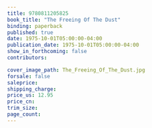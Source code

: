 ```yaml
---
title: 9780811205825
book_title: "The Freeing Of The Dust"
binding: paperback
published: true
date: 1975-10-01T05:00:00-04:00
publication_date: 1975-10-01T05:00:00-04:00
show_in_forthcoming: false
contributors:

cover_image_path: The_Freeing_Of_The_Dust.jpg
forsale: false
saleprice:
shipping_charge:
price_us: 12.95
price_cn:
trim_size:
page_count:
---
```


